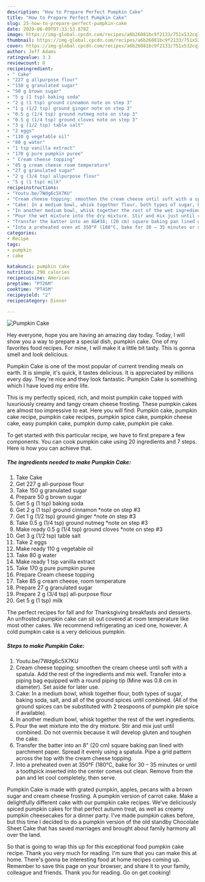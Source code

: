 ```yaml
---
description: "How to Prepare Perfect Pumpkin Cake"
title: "How to Prepare Perfect Pumpkin Cake"
slug: 25-how-to-prepare-perfect-pumpkin-cake
date: 2020-06-09T07:33:53.878Z
image: https://img-global.cpcdn.com/recipes/a6b26081bc9f2133/751x532cq70/pumpkin-cake-recipe-main-photo.jpg
thumbnail: https://img-global.cpcdn.com/recipes/a6b26081bc9f2133/751x532cq70/pumpkin-cake-recipe-main-photo.jpg
cover: https://img-global.cpcdn.com/recipes/a6b26081bc9f2133/751x532cq70/pumpkin-cake-recipe-main-photo.jpg
author: Jeff Adams
ratingvalue: 3.3
reviewcount: 8
recipeingredient:
- " Cake"
- "227 g allpurpose flour"
- "150 g granulated sugar"
- "50 g brown sugar"
- "5 g (1 tsp) baking soda"
- "2 g (1 tsp) ground cinnamon note on step 3"
- "1 g (1/2 tsp) ground ginger note on step 3"
- "0.5 g (1/4 tsp) ground nutmeg note on step 3"
- "0.5 g (1/4 tsp) ground cloves note on step 3"
- "3 g (1/2 tsp) table salt"
- "2 eggs"
- "110 g vegetable oil"
- "80 g water"
- "1 tsp vanilla extract"
- "170 g pure pumpkin puree"
- " Cream cheese topping"
- "85 g cream cheese room temperature"
- "27 g granulated sugar"
- "2 g (3/4 tsp) allpurpose flour"
- "5 g (1 tsp) milk"
recipeinstructions:
- "Youtu.be/7Wdg6c5X7KU"
- "Cream cheese topping: smoothen the cream cheese until soft with a spatula. Add the rest of the ingredients and mix well. Transfer into a piping bag equipped with a round piping tip (Mine was 0.8 cm in diameter). Set aside for later use."
- "Cake: In a medium bowl, whisk together flour, both types of sugar, baking soda, salt, and all of the ground spices until combined. (All of the ground spices can be substituted with 2 teaspoons of pumpkin pie spice if available)."
- "In another medium bowl, whisk together the rest of the wet ingredients."
- "Pour the wet mixture into the dry mixture. Stir and mix just until combined. Do not overmix because it will develop gluten and toughen the cake."
- "Transfer the batter into an 8&#34; (20 cm) square baking pan lined with parchment paper. Spread it evenly using a spatula. Pipe a grid pattern across the top with the cream cheese topping."
- "Into a preheated oven at 350°F (180°C, bake for 30 – 35 minutes or until a toothpick inserted into the center comes out clean. Remove from the pan and let cool completely, then serve."
categories:
- Recipe
tags:
- pumpkin
- cake

katakunci: pumpkin cake 
nutrition: 290 calories
recipecuisine: American
preptime: "PT26M"
cooktime: "PT45M"
recipeyield: "2"
recipecategory: Dinner

---
```



![Pumpkin Cake](https://img-global.cpcdn.com/recipes/a6b26081bc9f2133/751x532cq70/pumpkin-cake-recipe-main-photo.jpg)

Hey everyone, hope you are having an amazing day today. Today, I will show you a way to prepare a special dish, pumpkin cake. One of my favorites food recipes. For mine, I will make it a little bit tasty. This is gonna smell and look delicious.

Pumpkin Cake is one of the most popular of current trending meals on earth. It is simple, it's quick, it tastes delicious. It is appreciated by millions every day. They're nice and they look fantastic. Pumpkin Cake is something which I have loved my entire life.

This is my perfectly spiced, rich, and moist pumpkin cake topped with luxuriously creamy and tangy cream cheese frosting. These pumpkin cakes are almost too impressive to eat. Here you will find: Pumpkin cake, pumpkin cake recipe, pumpkin cake recipes, pumpkin spice cake, pumpkin cheese cake, easy pumpkin cake, pumpkin dump cake, pumpkin pie cake.


To get started with this particular recipe, we have to first prepare a few components. You can cook pumpkin cake using 20 ingredients and 7 steps. Here is how you can achieve that.

<!--inarticleads1-->

##### The ingredients needed to make Pumpkin Cake:

1. Take  Cake
1. Get 227 g all-purpose flour
1. Take 150 g granulated sugar
1. Prepare 50 g brown sugar
1. Get 5 g (1 tsp) baking soda
1. Get 2 g (1 tsp) ground cinnamon *note on step #3
1. Get 1 g (1/2 tsp) ground ginger *note on step #3
1. Take 0.5 g (1/4 tsp) ground nutmeg *note on step #3
1. Make ready 0.5 g (1/4 tsp) ground cloves *note on step #3
1. Get 3 g (1/2 tsp) table salt
1. Take 2 eggs
1. Make ready 110 g vegetable oil
1. Take 80 g water
1. Make ready 1 tsp vanilla extract
1. Take 170 g pure pumpkin puree
1. Prepare  Cream cheese topping
1. Take 85 g cream cheese, room temperature
1. Prepare 27 g granulated sugar
1. Prepare 2 g (3/4 tsp) all-purpose flour
1. Get 5 g (1 tsp) milk


The perfect recipes for fall and for Thanksgiving breakfasts and desserts. An unfrosted pumpkin cake can sit out covered at room temperature like most other cakes. We recommend refrigerating an iced one, however. A cold pumpkin cake is a very delicious pumpkin. 

<!--inarticleads2-->

##### Steps to make Pumpkin Cake:

1. Youtu.be/7Wdg6c5X7KU
1. Cream cheese topping: smoothen the cream cheese until soft with a spatula. Add the rest of the ingredients and mix well. Transfer into a piping bag equipped with a round piping tip (Mine was 0.8 cm in diameter). Set aside for later use.
1. Cake: In a medium bowl, whisk together flour, both types of sugar, baking soda, salt, and all of the ground spices until combined. (All of the ground spices can be substituted with 2 teaspoons of pumpkin pie spice if available).
1. In another medium bowl, whisk together the rest of the wet ingredients.
1. Pour the wet mixture into the dry mixture. Stir and mix just until combined. Do not overmix because it will develop gluten and toughen the cake.
1. Transfer the batter into an 8&#34; (20 cm) square baking pan lined with parchment paper. Spread it evenly using a spatula. Pipe a grid pattern across the top with the cream cheese topping.
1. Into a preheated oven at 350°F (180°C, bake for 30 – 35 minutes or until a toothpick inserted into the center comes out clean. Remove from the pan and let cool completely, then serve.


Pumpkin Cake is made with grated pumpkin, apples, pecans with a brown sugar and cream cheese frosting. A pumpkin version of carrot cake. Make a delightfully different cake with our pumpkin cake recipes. We&#39;ve deliciously spiced pumpkin cakes for that perfect autumn treat, as well as creamy pumpkin cheesecakes for a dinner party. I&#39;ve made pumpkin cakes before, but this time I decided to do a pumpkin version of the old standby Chocolate Sheet Cake that has saved marriages and brought about family harmony all over the land. 

So that is going to wrap this up for this exceptional food pumpkin cake recipe. Thank you very much for reading. I'm sure that you can make this at home. There's gonna be interesting food at home recipes coming up. Remember to save this page on your browser, and share it to your family, colleague and friends. Thank you for reading. Go on get cooking!
